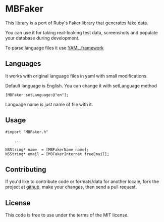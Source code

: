 MBFaker
=====
This library is a port of Ruby's Faker library that generates fake data.  

You can use it for taking real-looking test data, screenshots and populate
your database during development.

To parse language files it use [YAML.framework](https://github.com/mirek/YAML.framework)

Languages
---------
It works with original language files in yaml with small modifications.

Default language is English. You can change it with setLanguage method

    [MBFaker setLanguage:@"en"];
    
Language name is just name of file with it.

Usage
-----
    #import "MBFaker.h"
    
        ...
            
    NSString* name  = [MBFakerName name];
    NSString* email = [MBFakerInternet freeEmail];
    
Contributing
------------
If you'd like to contribute code or formats/data for another locale, fork
the project at [github](https://github.com/bananita/mbfaker), make your changes,
then send a pull request.

License
-------
This code is free to use under the terms of the MIT license.
